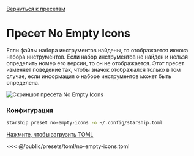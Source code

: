 [Вернуться к пресетам](./#no-empty-icons)

# Пресет No Empty Icons

Если файлы набора инструментов найдены, то отображается икнока набора инструментов. Если набор инструментов не найден и нельзя определить номер его версии, то он не отображается. Этот пресет изменяет поведение так, чтобы значок отображался только в том случае, если информация о наборе инструментов может быть определена.

![Скриншот пресета No Empty Icons](/presets/img/no-empty-icons.png)

### Конфигурация

```sh
starship preset no-empty-icons -o ~/.config/starship.toml
```

[Нажмите, чтобы загрузить TOML](/presets/toml/no-empty-icons.toml)

<<< @/public/presets/toml/no-empty-icons.toml
